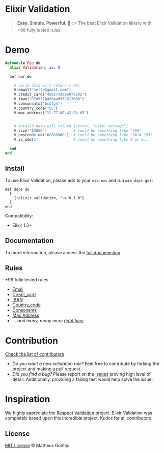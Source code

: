 <!-- @TODO: logo here -->

# Elixir Validation

<!-- @TODO: add travis and code coverage here -->
<!-- [![Build Status](http://img.shields.io/travis/zenorocha/clipboard.js/master.svg?style=flat)](https://travis-ci.org/zenorocha/clipboard.js) -->
<!-- ![Killing Flash](https://img.shields.io/badge/killing-flash-brightgreen.svg?style=flat) -->

> **Easy. Simple. Powerful. 💪**
> 👉 The best Elixir Validation library with +99<!-- @TODO: update this number --> fully tested rules.

# Demo

<!-- @TODO: update code examples -->

```elixir
defmodule Foo do
  alias Validation, as: V

  def bar do

  	# valid data will return {:ok}
  	V.email("hello@gmail.com")
  	V.credit_card("4882743696073832")
  	V.iban("DE89370400440532013000")
  	V.consonants("bcdfgh")
  	V.country_code("US")
  	V.mac_address("12-77-0E-42-E4-65")


  	# invalid data will return {:error, "error message"}
  	V.size("10GGG")            # could be something like "10G"
  	V.postcode.uk("88888888")  # could be something like "SW1A 2BJ"
  	V.is_odd(2)                # could be something like 3 or 5... 

  end
end
```

## Install

To use Elixir Validation, please add to your `mix.exs` and run `mix deps.get`:

```
def deps do
  [
    {:elixir_validation, "~> 0.1.0"}
  ]
end
```

Compatibility:
- Elixir 1.3+ <!-- @TODO: update this -->

## Documentation

To more information, please access the [full documention](http://google.com/). <!-- @TODO: update link -->

## Rules

+99 fully tested rules.

- [Email](http://google.com/)
- [Credit_card](http://google.com/)
- [IBAN](http://google.com/)
- [Country_code](http://google.com/)
- [Consonants](http://google.com/)
- [Mac Address](http://google.com/)
- *... and many, many more [right here](http://google.com/)*

# Contribution

[Check the list of contributors](http://google.com/)

- *Do you want a new validation rule?* Feel free to contribute by forking the project and making a pull request.
- *Did you find a bug?* Please report on the [issues](http://google.com)<!-- @TODO: update link --> proving high level of detail. Additionally, providing a failing test would help solve the issue.

# Inspiration

We highly appreciate the [Respect Validation](https://github.com/Respect/Validation) project. Elixir Validation was completely based upon this incredible project. Kudos for all contributors.

## License

[MIT License](http://google.com) © Matheus Gontijo <!-- @TODO: update link -->
